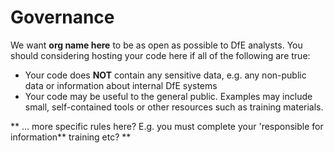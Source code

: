 # Governance
We want **org name here** to be as open as possible to DfE analysts. You 
should considering hosting your code here if all of the following are true:

* Your code does **NOT** contain any sensitive data, e.g. any non-public data
  or information about internal DfE systems
* Your code may be useful to the general public. Examples may include small,
  self-contained tools or other resources such as training materials.

** ... more specific rules here? E.g. you must complete your 'responsible for 
information** training etc? **
